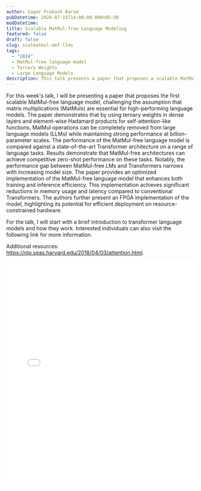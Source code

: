 ```yaml
---
author: Sagar Prakash Barad
pubDatetime: 2024-07-15T14:00:00.000+05:30
modDatetime:
title: Scalable MatMul-free Language Modeling
featured: false
draft: false
slug: scalmatmul-mmf-llms
tags:
  - "2024"
  - MatMul-free language model
  - Ternary Weights
  - Large Language Models
description: This talk presents a paper that proposes a scalable MatMul-free language model, challenging the assumption that matrix multiplications are essential for high-performing language models. The paper demonstrates that by using ternary weights and element-wise Hadamard products, MatMul operations can be completely removed from large language models while maintaining strong performance. The paper provides an optimized implementation of the MatMul-free language model, achieving significant reductions in memory usage and latency compared to conventional models.
---
```


For this week's talk, I will be presenting a paper that proposes the first scalable MatMul-free language model, challenging the assumption that matrix multiplications (MatMuls) are essential for high-performing language models. The paper demonstrates that by using ternary weights in dense layers and element-wise Hadamard products for self-attention-like functions, MatMul operations can be completely removed from large language models (LLMs) while maintaining strong performance at billion-parameter scales. The performance of the MatMul-free language model is compared against a state-of-the-art Transformer architecture on a range of language tasks. Results demonstrate that MatMul-free architectures can achieve competitive zero-shot performance on these tasks. Notably, the performance gap between MatMul-free LMs and Transformers narrows with increasing model size. The paper provides an optimized implementation of the MatMul-free language model that enhances both training and inference efficiency. This implementation achieves significant reductions in memory usage and latency compared to conventional Transformers. The authors further present an FPGA implementation of the model, highlighting its potential for efficient deployment on resource-constrained hardware.

For the talk, I will start with a brief introduction to transformer language models and how they work. Interested individuals can also visit the following link for more information.

Additional resources:
https://nlp.seas.harvard.edu/2018/04/03/attention.html.

<embed src="/labtalks/assets/slides/2024-07-15--Sagar--ScalMatMul-MMF-LLMs.pdf" type="application/pdf" width="100%" height="600px">
